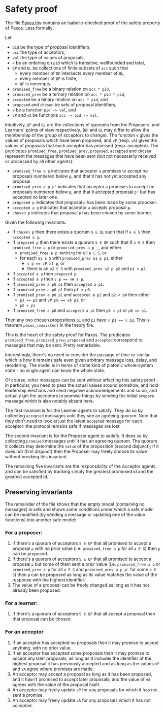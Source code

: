 # Safety proof

The file [Paxos.thy](Paxos.thy) contains an Isabelle-checked proof of the safety property of Paxos. Less formally:

Let 
- `pid` be the type of proposal identifiers,
- `acc` the type of acceptors,
- `val` the type of values of proposals,
- `<` be an ordering on `pid` which is transitive, wellfounded and total,
- `QP` and `QL` be collections of finite subsets of `acc` such that
  - every member of `QP` intersects every member of `QL`,
  - every member of `QP` is finite,
  - `QP` is nonempty
- `promised_free` be a binary relation on `acc * pid`,
- `promised_prev` be a ternary relation on `acc * pid * pid`,
- `accepted` be a binary relation on `acc * pid`, and
- `proposed` and `chosen` be sets of proposal identifiers,
- `v` be a function `pid -> val`, and
- `vP` and `vA` be functions `acc -> pid -> val`.

Intuitively, `QP` and `QL` are the collections of quorums from the Proposers' and Learners' points of view respectively. (`QP` and `QL` may differ to allow the membership of the group of acceptors to change). The function `v` gives the values of proposals which have been proposed, and `vP` (resp. `vA`) gives the values of proposals that each acceptor has promised (resp. accepted). The predicates `promised_free`, `promised_prev`, `proposed`, `accepted` and `chosen` represent the messages that have been sent (but not necessarily received or processed by all other agents):
- `promised_free a p` indicates that acceptor `a` promises to accept no proposals numbered below `p`, and that it has not yet accepted any proposal.
- `promised_prev a p p'` indicates that acceptor `a` promises to accept no proposals numbered below `p`, and that it accepted proposal `p'` but has accepted no later one.
- `proposed p` indicates that proposal `p` has been made by some proposer.
- `accepted a p` indicates that acceptor `a` accepts proposal `p`.
- `chosen p` indicates that proposal `p` has been chosen by some learner.

Given the following invariants:

- If `chosen p` then there exists a quorum `S ∈ QL` such that if `a ∈ S` then `accepted a p`.
- If `proposed p` then there exists a quorum `S ∈ QP` such that if `a ∈ S` then `promised_free a p` or `promised_prev a p _`, and either
  - `promised_free a p Nothing` for all `a ∈ S`, or
  - for each `a1 ∈ S` with `promised_prev a1 p p1`, either
    - `v p == vP a1 p`, or
    - there is an `a2 ∈ S` with `promised_prev a2 p p2` and `p1 < p2`.
- If `accepted a p` then `proposed p`.
- If `accepted a p` then `v p == vA a p`.
- If `promised_prev a p0 p1` then `accepted a p1`.
- If `promised_prev a p0 p1` then `p1 < p0`.
- If `promised_prev a p0 p1` and `accepted a p2` and `p2 < p0` then either
  - `p1 == p2` and `vP p0 == vA p1`, or
  - `p2 < p1`
- If `promised_free a p0` and `accepted a p1` then `p0 < p1` or `p0 == p1`.

Then any two chosen propositions `p1` and `p2` have `v p1 == v p2`. This is theorem `paxos_consistent` in the theory file.

This is the heart of the safety proof for Paxos. The predicates `promised_free`, `promised_prev`, `proposed` and `accepted` correspond to messages that may be sent. Pretty remarkable.

Interestingly, there's no need to consider the passage of time or similar, which is how it remains safe even given arbitrary message loss, delay, and reordering. The model is in terms of some kind of platonic whole-system state - no single agent can know the whole state.

Of course, other messages can be sent without affecting this safety proof - in particular, you need to pass the actual values around somehow, and hold leadership elections and send negative acknowledgements and so on, and actually get the acceptors to promise things by sending the initial `prepare` message which is also notably absent here.

The first invariant is for the Learner agents to satisfy. They do so by collecting `accepted` messages until they see an agreeing quorum. Note that they don't need to look at just the latest `accepted` message for each acceptor: the protocol remains safe if messages are lost.

The second invariant is for the Proposer agent to satisfy. It does so by collecting `promised` messages until it has an agreeing quorum. The quorum it collects may determine the `value` of the proposition (second disjunct); if it does not (first disjunct) then the Proposer may freely choose its value without breaking this invariant.

The remaining five invariants are the responsibility of the Acceptor agents, and can be satisfied by tracking simply the greatest promosed id and the greatest accepted id.

## Preserving invariants

The remainder of the file shows that the empty model (containing no messages) is safe and shows some conditions under which a safe model can be modified (by sending a message or updating one of the value functions) into another safe model: 

### For a proposer:

1. If there's a quorum of acceptors `S ∈ QP` that all promised to accept a proposal `p` with no prior value (i.e. `promised_free a p` for all `a ∈ S`) then `p` can be proposed.
2. If there's a quorum of acceptors `S ∈ QP` that all promised to accept a proposal `p` but some of them sent a prior value (i.e. `promised_free a p` or `promised_prev a p` for all `a ∈ S` and `promised_prev a p p'` for some `a ∈ S`) then  `p` can be proposed as long as its value matches the value of the response with the highest identifier.
3. The value of a proposal can be freely changed as long as it has not already been proposed.

### For a learner:

1. If there's a quorum of acceptors `S ∈ QP` that all accept a proposal then that proposal can be chosen.

### For an acceptor

1. If an acceptor has accepted no proposals then it may promise to accept anything, with no prior value.
2. If an acceptor has accepted some proposals then it may promise to accept any later proposals, as long as it includes the identifier of the highest proposal it has previously accepted and as long as the values `vP` and `vA` agree where promises are made.
3. An acceptor may accept a proposal as long as it has been proposed, and it hasn't promised to accept later proposals, and the value of `vA` agrees with the value of the proposal itself.
4. An acceptor may freely update `vP` for any proposals for which it has not sent a promise.
5. An acceptor may freely update `vA` for any proposals which it has not accepted.
